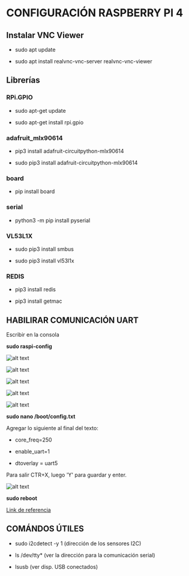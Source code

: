 # CONFIGURACIÓN RASPBERRY PI 4


## Instalar VNC Viewer 

- sudo apt update

- sudo apt install realvnc-vnc-server realvnc-vnc-viewer

## Librerías

### RPi.GPIO

- sudo apt-get update

- sudo apt-get install rpi.gpio

### adafruit_mlx90614

- pip3 install adafruit-circuitpython-mlx90614

- sudo pip3 install adafruit-circuitpython-mlx90614

### board

- pip install board

### serial

- python3 -m pip install pyserial

### VL53L1X

- sudo pip3 install smbus

- sudo pip3 install vl53l1x 

### REDIS 

- pip3 install redis

- pip3 install getmac 

## HABILIRAR COMUNICACIÓN UART

Escribir en la consola 

**sudo raspi-config**


![alt text](https://github.com/MariaFernandaG/raspberry/blob/main/im%C3%A1genes/uart1.PNG)

![alt text](https://github.com/MariaFernandaG/raspberry/blob/main/im%C3%A1genes/uart2.PNG)

![alt text](https://github.com/MariaFernandaG/raspberry/blob/main/im%C3%A1genes/uart3.PNG)

![alt text](https://github.com/MariaFernandaG/raspberry/blob/main/im%C3%A1genes/uart4.PNG)

![alt text](https://github.com/MariaFernandaG/raspberry/blob/main/im%C3%A1genes/uart5.PNG)


**sudo nano /boot/config.txt**

Agregar lo siguiente al final del texto:

- core_freq=250

- enable_uart=1

- dtoverlay = uart5

Para salir CTR+X, luego 'Y' para guardar y enter.

![alt text](https://github.com/MariaFernandaG/raspberry/blob/main/im%C3%A1genes/uart6.PNG "Ejemplo")

**sudo reboot**

[Link de referencia](https://www.sigmaelectronica.net/comunicacion-serial-raspberry-pi/)


## COMÁNDOS ÚTILES 

- sudo i2cdetect -y 1  (dirección de los sensores I2C)

- ls /dev/tty*  (ver la dirección para la comunicación serial)

- lsusb (ver disp. USB conectados)
